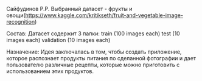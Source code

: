 Сайфудинов Р.Р.
Выбранный датасет - фрукты и овощи(https://www.kaggle.com/kritikseth/fruit-and-vegetable-image-recognition)

Состав:
Датасет содержит 3 папки:
train (100 images each)
test (10 images each)
validation (10 images each)

Назначение:
Идея заключалась в том, чтобы создать приложение, которое распознает продукты питания по сделанной фотографии и дает пользователю различные рецепты, которые можно приготовить с использованием этих продуктов.
